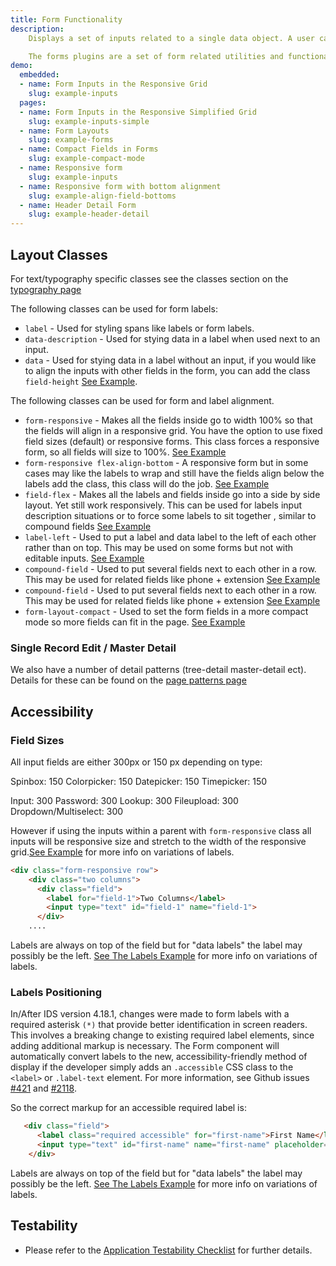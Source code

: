 ```yaml
---
title: Form Functionality
description:
    Displays a set of inputs related to a single data object. A user can select or input values, and submit as a set. Best for entering or editing information for a single object.

    The forms plugins are a set of form related utilities and functionality contained in `forms.js`. This page outlines the functionality contained in that plugin and shows some from related examples for layout from other areas.
demo:
  embedded:
  - name: Form Inputs in the Responsive Grid
    slug: example-inputs
  pages:
  - name: Form Inputs in the Responsive Simplified Grid
    slug: example-inputs-simple
  - name: Form Layouts
    slug: example-forms
  - name: Compact Fields in Forms
    slug: example-compact-mode
  - name: Responsive form
    slug: example-inputs
  - name: Responsive form with bottom alignment
    slug: example-align-field-bottoms
  - name: Header Detail Form
    slug: example-header-detail
---
```


## Layout Classes

For text/typography specific classes see the classes section on the [typography page]( ./typography)

The following classes can be used for form labels:

- `label` - Used for styling spans like labels or form labels.
- `data-description` - Used for stying data in a label when used next to an input.
- `data` - Used for stying data in a label without an input, if you would like to align the inputs with other fields in the form, you can add the class `field-height` [See Example](./demo/components/form/test-field-size-data-labels?font=source-sans).

The following classes can be used for form and label alignment.

- `form-responsive` - Makes all the fields inside go to width 100% so that the fields will align in a responsive grid. You have the option to use fixed field sizes (default) or responsive forms. This class forces a responsive form, so all fields will size to 100%. [See Example](./demo/components/form/example-inputs?font=source-sans)
- `form-responsive flex-align-bottom` - A responsive form but in some cases may like the labels to wrap and still have the fields align below the labels add the class, this class will do the job.  [See Example](./demo/components/form/example-align-field-bottoms?font=source-sans)
- `field-flex` - Makes all the labels and fields inside go into a side by side layout. Yet still work responsively. This can be used for labels input description situations or to force some labels to sit together , similar to compound fields [See Example](./demo/components/form/example-labels?font=source-sans)
- `label-left` - Used to put a label and data label to the left of each other rather than on top. This may be used on some forms but not with editable inputs. [See Example](./demo/components/form/example-labels?font=source-sans)
- `compound-field` - Used to put several fields next to each other in a row. This may be used for related fields like phone + extension [See Example](./demo/components/form/example-forms?font=source-sans)
- `compound-field` - Used to put several fields next to each other in a row. This may be used for related fields like phone + extension [See Example](./demo/components/form/example-forms?font=source-sans)
- `form-layout-compact` - Used to set the form fields in a more compact mode so more fields can fit in the page. [See Example](./demo/components/form/example-compact-mode?font=source-sans)

### Single Record Edit / Master Detail

We also have a number of detail patterns (tree-detail master-detail ect). Details for these can be found on the [page patterns page]( ./page-patterns)

## Accessibility

### Field Sizes

All input fields are either 300px or 150 px depending on type:

Spinbox: 150
Colorpicker: 150
Datepicker: 150
Timepicker: 150

Input: 300
Password: 300
Lookup: 300
Fileupload: 300
Dropdown/Multiselect: 300

However if using the inputs within a parent with `form-responsive` class all inputs will be responsive size and stretch to the width of the responsive grid.[See Example](./demo/components/form/example-inputs-simple) for more info on variations of labels.

```html
<div class="form-responsive row">
    <div class="two columns">
      <div class="field">
        <label for="field-1">Two Columns</label>
        <input type="text" id="field-1" name="field-1">
      </div>
    ....
```

Labels are always on top of the field but for "data labels" the label may possibly be the left. [See The Labels Example](./demo/components/form/example-labels.html) for more info on variations of labels.

### Labels Positioning

In/After IDS version 4.18.1, changes were made to form labels with a required asterisk `(*)` that provide better identification in screen readers. This involves a breaking change to existing required label elements, since adding additional markup is necessary. The Form component will automatically convert labels to the new, accessibility-friendly method of display if the developer simply adds an `.accessible` CSS class to the `<label>` or `.label-text` element. For more information, see Github issues [#421](https://github.com/infor-design/enterprise/issues/421) and [#2118](https://github.com/infor-design/enterprise/issues/2118).

So the correct markup for an accessible required label is:

```html
   <div class="field">
      <label class="required accessible" for="first-name">First Name</label>
      <input type="text" id="first-name" name="first-name" placeholder="ex: John" data-validate="required"/>
    </div>
```

Labels are always on top of the field but for "data labels" the label may possibly be the left. [See The Labels Example](./demo/components/form/example-labels.html) for more info on variations of labels.

## Testability

- Please refer to the [Application Testability Checklist](/resources/application-testability-checklist) for further details.
